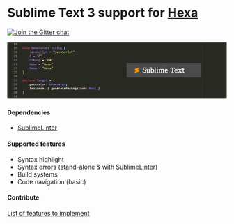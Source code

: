 # Sublime Text 3 support for [Hexa](https://github.com/hexalang)

[![Join the Gitter chat](https://badges.gitter.im/hexalang/hexalang.svg)](https://gitter.im/hexalang/SublimeText?utm_source=share-link&utm_medium=link&utm_campaign=share-link)

![Screenshot](screenshot.png?raw=true)

#### Dependencies

- [SublimeLinter](http://www.sublimelinter.com/en/stable/installation.html)

#### Supported features

- Syntax highlight
- Syntax errors (stand-alone & with SublimeLinter)
- Build systems
- Code navigation (basic)

#### Contribute

[List of features to implement](TODO.md)
